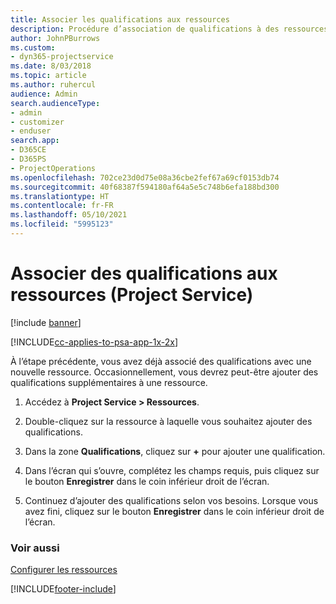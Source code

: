```yaml
---
title: Associer les qualifications aux ressources
description: Procédure d’association de qualifications à des ressources spécifiques dans Project Service
author: JohnPBurrows
ms.custom:
- dyn365-projectservice
ms.date: 8/03/2018
ms.topic: article
ms.author: ruhercul
audience: Admin
search.audienceType:
- admin
- customizer
- enduser
search.app:
- D365CE
- D365PS
- ProjectOperations
ms.openlocfilehash: 702ce23d0d75e08a36cbe2fef67a69cf0153db74
ms.sourcegitcommit: 40f68387f594180af64a5e5c748b6efa188bd300
ms.translationtype: HT
ms.contentlocale: fr-FR
ms.lasthandoff: 05/10/2021
ms.locfileid: "5995123"
---
```

# <a name="associate-skills-with-resources-project-service"></a>Associer des qualifications aux ressources (Project Service)

[!include [banner](../includes/psa-now-project-operations.md)]

[!INCLUDE[cc-applies-to-psa-app-1x-2x](../includes/cc-applies-to-psa-app-1x-2x.md)]

À l’étape précédente, vous avez déjà associé des qualifications avec une nouvelle ressource. Occasionnellement, vous devrez peut-être ajouter des qualifications supplémentaires à une ressource.  
  
1.  Accédez à **Project Service > Ressources**.  
  
2.  Double-cliquez sur la ressource à laquelle vous souhaitez ajouter des qualifications.  
  
3.  Dans la zone **Qualifications**, cliquez sur **+** pour ajouter une qualification.  
  
4.  Dans l’écran qui s’ouvre, complétez les champs requis, puis cliquez sur le bouton **Enregistrer** dans le coin inférieur droit de l’écran.  
  
5.  Continuez d’ajouter des qualifications selon vos besoins. Lorsque vous avez fini, cliquez sur le bouton **Enregistrer** dans le coin inférieur droit de l’écran.  
  
### <a name="see-also"></a>Voir aussi  
 [Configurer les ressources](../psa/set-up-resources.md)


[!INCLUDE[footer-include](../includes/footer-banner.md)]